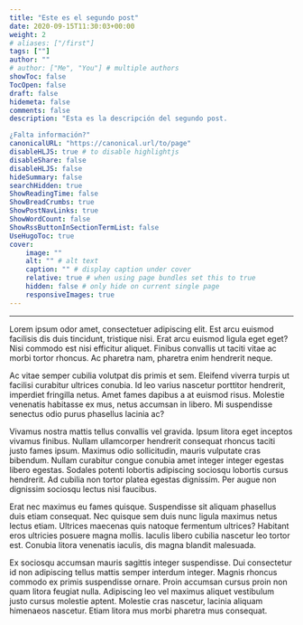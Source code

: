 ```yaml
---
title: "Este es el segundo post"
date: 2020-09-15T11:30:03+00:00
weight: 2
# aliases: ["/first"]
tags: [""]
author: ""
# author: ["Me", "You"] # multiple authors
showToc: false
TocOpen: false
draft: false
hidemeta: false
comments: false
description: "Esta es la descripción del segundo post. 

¿Falta información?"
canonicalURL: "https://canonical.url/to/page"
disableHLJS: true # to disable highlightjs
disableShare: false
disableHLJS: false
hideSummary: false
searchHidden: true
ShowReadingTime: false
ShowBreadCrumbs: true
ShowPostNavLinks: true
ShowWordCount: false
ShowRssButtonInSectionTermList: false
UseHugoToc: true
cover:
    image: ""
    alt: "" # alt text
    caption: "" # display caption under cover
    relative: true # when using page bundles set this to true
    hidden: false # only hide on current single page
    responsiveImages: true
---
```

---
Lorem ipsum odor amet, consectetuer adipiscing elit. Est arcu euismod facilisis dis duis tincidunt, tristique nisi. Erat arcu euismod ligula eget eget? Nisi commodo est nisi efficitur aliquet. Finibus convallis ut taciti vitae ac morbi tortor rhoncus. Ac pharetra nam, pharetra enim hendrerit neque.

Ac vitae semper cubilia volutpat dis primis et sem. Eleifend viverra turpis ut facilisi curabitur ultrices conubia. Id leo varius nascetur porttitor hendrerit, imperdiet fringilla netus. Amet fames dapibus a at euismod risus. Molestie venenatis habitasse ex mus, netus accumsan in libero. Mi suspendisse senectus odio purus phasellus lacinia ac?

Vivamus nostra mattis tellus convallis vel gravida. Ipsum litora eget inceptos vivamus finibus. Nullam ullamcorper hendrerit consequat rhoncus taciti justo fames ipsum. Maximus odio sollicitudin, mauris vulputate cras bibendum. Nullam curabitur congue conubia amet integer integer egestas libero egestas. Sodales potenti lobortis adipiscing sociosqu lobortis cursus hendrerit. Ad cubilia non tortor platea egestas dignissim. Per augue non dignissim sociosqu lectus nisi faucibus.

Erat nec maximus eu fames quisque. Suspendisse sit aliquam phasellus duis etiam consequat. Nec quisque sem duis nunc ligula maximus netus lectus etiam. Ultrices maecenas quis natoque fermentum ultrices? Habitant eros ultricies posuere magna mollis. Iaculis libero cubilia nascetur leo tortor est. Conubia litora venenatis iaculis, dis magna blandit malesuada.

Ex sociosqu accumsan mauris sagittis integer suspendisse. Dui consectetur id non adipiscing tellus mattis semper interdum integer. Magnis rhoncus commodo ex primis suspendisse ornare. Proin accumsan cursus proin non quam litora feugiat nulla. Adipiscing leo vel maximus aliquet vestibulum justo cursus molestie aptent. Molestie cras nascetur, lacinia aliquam himenaeos nascetur. Etiam litora mus morbi pharetra mus consequat.
